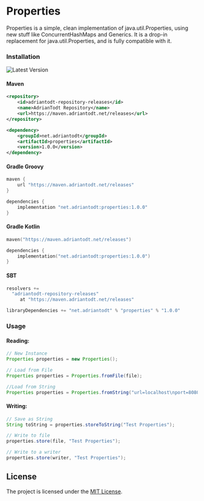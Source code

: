 # Properties

Properties is a simple, clean implementation of java.util.Properties, using new stuff like ConcurrentHashMaps and Generics.
It is a drop-in replacement for java.util.Properties, and is fully compatible with it.

### Installation

![Latest Version](https://maven.adriantodt.net/api/badge/latest/releases/net/adriantodt/properties?color=40c14a&name=Maven&prefix=v)

#### Maven

```xml
<repository>
    <id>adriantodt-repository-releases</id>
    <name>AdrianTodt Repository</name>
    <url>https://maven.adriantodt.net/releases</url>
</repository>
```

```xml
<dependency>
    <groupId>net.adriantodt</groupId>
    <artifactId>properties</artifactId>
    <version>1.0.0</version>
</dependency>
```

#### Gradle Groovy

```groovy
maven {
    url "https://maven.adriantodt.net/releases"
}
```

```groovy
dependencies {
    implementation "net.adriantodt:properties:1.0.0"
}
```

#### Gradle Kotlin

```kotlin
maven("https://maven.adriantodt.net/releases")
```

```kotlin
dependencies {
    implementation("net.adriantodt:properties:1.0.0")
}
```

#### SBT

```scala
resolvers +=
  "adriantodt-repository-releases" 
     at "https://maven.adriantodt.net/releases"
```
    
```scala
libraryDependencies += "net.adriantodt" % "properties" % "1.0.0"
```

### Usage

#### Reading:

```java
// New Instance
Properties properties = new Properties();

// Load from File
Properties properties = Properties.fromFile(file);

//Load from String
Properties properties = Properties.fromString("url=localhost\nport=8080");
```

#### Writing:

```java
// Save as String
String toString = properties.storeToString("Test Properties");

// Write to file
properties.store(file, "Test Properties");

// Write to a writer
properties.store(writer, "Test Properties");
```

## License

The project is licensed under the [MIT License](https://choosealicense.com/licenses/mit/).

